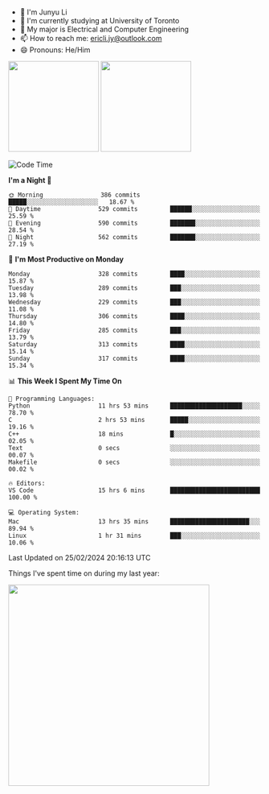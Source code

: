 ### 
- 👨 I'm Junyu Li
- 📖 I'm currently studying at University of Toronto
- 🌱 My major is Electrical and Computer Engineering
- 📫 How to reach me: ericli.jy@outlook.com
- 😄 Pronouns: He/Him

<p align="left">  
  <img height="180em" src="https://github-readme-stats-sigma-five-48.vercel.app/api?username=ericjyli&theme=tokyonight&show_icons=true&count_private=true&include_orgs=true" />
  <img height="180em" src="https://github-readme-stats-sigma-five-48.vercel.app/api/top-langs/?username=ericjyli&theme=tokyonight&count_private=true&include_orgs=true&include_orgs=true&layout=compact" />
</p>

<!--START_SECTION:waka-->
![Code Time](http://img.shields.io/badge/Code%20Time-422%20hrs%2019%20mins-blue)

**I'm a Night 🦉** 

```text
🌞 Morning                386 commits         █████░░░░░░░░░░░░░░░░░░░░   18.67 % 
🌆 Daytime                529 commits         ██████░░░░░░░░░░░░░░░░░░░   25.59 % 
🌃 Evening                590 commits         ███████░░░░░░░░░░░░░░░░░░   28.54 % 
🌙 Night                  562 commits         ███████░░░░░░░░░░░░░░░░░░   27.19 % 
```
📅 **I'm Most Productive on Monday** 

```text
Monday                   328 commits         ████░░░░░░░░░░░░░░░░░░░░░   15.87 % 
Tuesday                  289 commits         ███░░░░░░░░░░░░░░░░░░░░░░   13.98 % 
Wednesday                229 commits         ███░░░░░░░░░░░░░░░░░░░░░░   11.08 % 
Thursday                 306 commits         ████░░░░░░░░░░░░░░░░░░░░░   14.80 % 
Friday                   285 commits         ███░░░░░░░░░░░░░░░░░░░░░░   13.79 % 
Saturday                 313 commits         ████░░░░░░░░░░░░░░░░░░░░░   15.14 % 
Sunday                   317 commits         ████░░░░░░░░░░░░░░░░░░░░░   15.34 % 
```


📊 **This Week I Spent My Time On** 

```text
💬 Programming Languages: 
Python                   11 hrs 53 mins      ████████████████████░░░░░   78.70 % 
C                        2 hrs 53 mins       █████░░░░░░░░░░░░░░░░░░░░   19.16 % 
C++                      18 mins             █░░░░░░░░░░░░░░░░░░░░░░░░   02.05 % 
Text                     0 secs              ░░░░░░░░░░░░░░░░░░░░░░░░░   00.07 % 
Makefile                 0 secs              ░░░░░░░░░░░░░░░░░░░░░░░░░   00.02 % 

🔥 Editors: 
VS Code                  15 hrs 6 mins       █████████████████████████   100.00 % 

💻 Operating System: 
Mac                      13 hrs 35 mins      ██████████████████████░░░   89.94 % 
Linux                    1 hr 31 mins        ███░░░░░░░░░░░░░░░░░░░░░░   10.06 % 
```


 Last Updated on 25/02/2024 20:16:13 UTC
<!--END_SECTION:waka-->

<p> Things I've spent time on during my last year: </p>
<img height="400em" src="https://github-readme-stats-git-master-ericjyli.vercel.app/api/wakatime?username=ericjyli&layout=compact&theme=tokyonight" />

<!--
Here are some ideas to get you started:

- 🔭 I’m currently working on ...
- 🌱 I’m currently learning ...
- 👯 I’m looking to collaborate on ...
- 🤔 I’m looking for help with ...
- 💬 Ask me about ...
- 📫 How to reach me: ...
- 😄 Pronouns: ...
- ⚡ Fun fact: ...
-->
